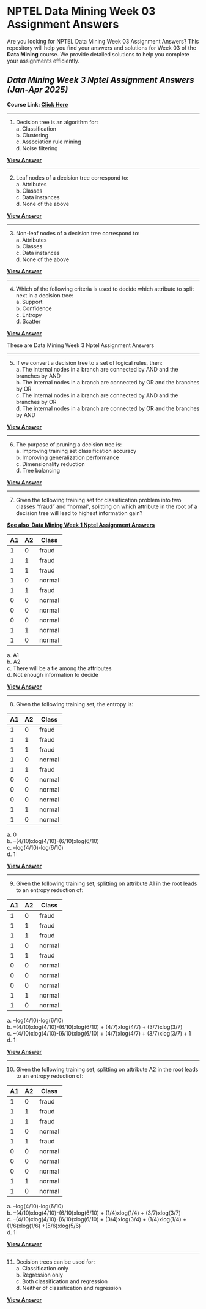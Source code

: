 # NPTEL Data Mining Week 03 Assignment Answers

Are you looking for NPTEL Data Mining Week 03 Assignment Answers? This repository will help you find your answers and solutions for Week 03 of the **Data Mining** course. We provide detailed solutions to help you complete your assignments efficiently.

## _Data Mining Week 3 Nptel Assignment Answers (Jan-Apr 2025)_

**Course Link: [**Click Here**](https://onlinecourses.nptel.ac.in/noc25_cs19/course)**

***

1. Decision tree is an algorithm for:\
   a. Classification\
   b. Clustering\
   c. Association rule mining\
   d. Noise filtering

****[**View Answer**](https://my.progiez.com/courses/data-mining-nptel-assignment-answers/)****

***

2. Leaf nodes of a decision tree correspond to:\
   a. Attributes\
   b. Classes\
   c. Data instances\
   d. None of the above

****[**View Answer**](https://my.progiez.com/courses/data-mining-nptel-assignment-answers/)****

***

3. Non-leaf nodes of a decision tree correspond to:\
   a. Attributes\
   b. Classes\
   c. Data instances\
   d. None of the above

****[**View Answer**](https://my.progiez.com/courses/data-mining-nptel-assignment-answers/)****

***

4. Which of the following criteria is used to decide which attribute to split next in a decision tree:\
   a. Support\
   b. Confidence\
   c. Entropy\
   d. Scatter

****[**View Answer**](https://my.progiez.com/courses/data-mining-nptel-assignment-answers/)****

These are Data Mining Week 3 Nptel Assignment Answers

***

5. If we convert a decision tree to a set of logical rules, then:\
   a. The internal nodes in a branch are connected by AND and the branches by AND\
   b. The internal nodes in a branch are connected by OR and the branches by OR\
   c. The internal nodes in a branch are connected by AND and the branches by OR\
   d. The internal nodes in a branch are connected by OR and the branches by AND

****[**View Answer**](https://my.progiez.com/courses/data-mining-nptel-assignment-answers/)****

***

6. The purpose of pruning a decision tree is:\
   a. Improving training set classification accuracy\
   b. Improving generalization performance\
   c. Dimensionality reduction\
   d. Tree balancing

****[**View Answer**](https://my.progiez.com/courses/data-mining-nptel-assignment-answers/)****

***

7. Given the following training set for classification problem into two classes “fraud” and “normal”, splitting on which attribute in the root of a decision tree will lead to highest information gain?

[****See also**  **Data Mining Week 1 Nptel Assignment Answers****](https://progiez.com/data-mining-week-1-nptel-assignment-answers)

| A1 | A2 | Class  |
| -- | -- | ------ |
| 1  | 0  | fraud  |
| 1  | 1  | fraud  |
| 1  | 1  | fraud  |
| 1  | 0  | normal |
| 1  | 1  | fraud  |
| 0  | 0  | normal |
| 0  | 0  | normal |
| 0  | 0  | normal |
| 1  | 1  | normal |
| 1  | 0  | normal |

a. A1\
b. A2\
c. There will be a tie among the attributes\
d. Not enough information to decide

****[**View Answer**](https://my.progiez.com/courses/data-mining-nptel-assignment-answers/)****

***

8. Given the following training set, the entropy is:

| A1 | A2 | Class  |
| -- | -- | ------ |
| 1  | 0  | fraud  |
| 1  | 1  | fraud  |
| 1  | 1  | fraud  |
| 1  | 0  | normal |
| 1  | 1  | fraud  |
| 0  | 0  | normal |
| 0  | 0  | normal |
| 0  | 0  | normal |
| 1  | 1  | normal |
| 1  | 0  | normal |

a. 0\
b. –(4/10)xlog(4/10)-(6/10)xlog(6/10)\
c. –log(4/10)-log(6/10)\
d. 1

****[**View Answer**](https://my.progiez.com/courses/data-mining-nptel-assignment-answers/)****

***

9. Given the following training set, splitting on attribute A1 in the root leads to an entropy reduction of:

| A1 | A2 | Class  |
| -- | -- | ------ |
| 1  | 0  | fraud  |
| 1  | 1  | fraud  |
| 1  | 1  | fraud  |
| 1  | 0  | normal |
| 1  | 1  | fraud  |
| 0  | 0  | normal |
| 0  | 0  | normal |
| 0  | 0  | normal |
| 1  | 1  | normal |
| 1  | 0  | normal |

a. –log(4/10)-log(6/10)\
b. –(4/10)xlog(4/10)-(6/10)xlog(6/10) + (4/7)xlog(4/7) + (3/7)xlog(3/7)\
c. –(4/10)xlog(4/10)-(6/10)xlog(6/10) + (4/7)xlog(4/7) + (3/7)xlog(3/7) + 1\
d. 1

****[**View Answer**](https://my.progiez.com/courses/data-mining-nptel-assignment-answers/)****

***

10. Given the following training set, splitting on attribute A2 in the root leads to an entropy reduction of:

| A1 | A2 | Class  |
| -- | -- | ------ |
| 1  | 0  | fraud  |
| 1  | 1  | fraud  |
| 1  | 1  | fraud  |
| 1  | 0  | normal |
| 1  | 1  | fraud  |
| 0  | 0  | normal |
| 0  | 0  | normal |
| 0  | 0  | normal |
| 1  | 1  | normal |
| 1  | 0  | normal |

a. –log(4/10)-log(6/10)\
b. –(4/10)xlog(4/10)-(6/10)xlog(6/10) + (1/4)xlog(1/4) + (3/7)xlog(3/7)\
c. –(4/10)xlog(4/10)-(6/10)xlog(6/10) + (3/4)xlog(3/4) + (1/4)xlog(1/4) + (1/6)xlog(1/6) +(5/6)xlog(5/6)\
d. 1

****[**View Answer**](https://my.progiez.com/courses/data-mining-nptel-assignment-answers/)****

***

11. Decision trees can be used for:\
    a. Classification only\
    b. Regression only\
    c. Both classification and regression\
    d. Neither of classification and regression

****[**View Answer**](https://my.progiez.com/courses/data-mining-nptel-assignment-answers/)****
